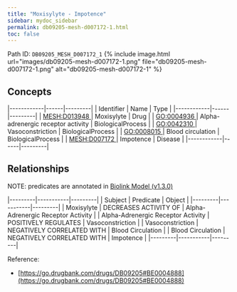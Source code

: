 ```yaml
---
title: "Moxisylyte - Impotence"
sidebar: mydoc_sidebar
permalink: db09205-mesh-d007172-1.html
toc: false 
---
```



Path ID: `DB09205_MESH_D007172_1`
{% include image.html url="images/db09205-mesh-d007172-1.png" file="db09205-mesh-d007172-1.png" alt="db09205-mesh-d007172-1" %}

## Concepts

|------------|------|---------|
| Identifier | Name | Type    |
|------------|------|---------|
| <a href="https://identifiers.org/MESH:D013948">MESH:D013948 </a> | Moxisylyte | Drug |
| <a href="https://identifiers.org/GO:0004936">GO:0004936 </a> | Alpha-adrenergic receptor activity | BiologicalProcess |
| <a href="https://identifiers.org/GO:0042310">GO:0042310 </a> | Vasoconstriction | BiologicalProcess |
| <a href="https://identifiers.org/GO:0008015">GO:0008015 </a> | Blood circulation | BiologicalProcess |
| <a href="https://identifiers.org/MESH:D007172">MESH:D007172 </a> | Impotence | Disease |
|------------|------|---------|

## Relationships


NOTE: predicates are annotated in <a href="https://github.com/biolink/biolink-model/releases/tag/v1.3.0">Biolink Model (v1.3.0)</a>

|---------|-----------|---------|
| Subject | Predicate | Object  |
|---------|-----------|---------|
| Moxisylyte | DECREASES ACTIVITY OF | Alpha-Adrenergic Receptor Activity |
| Alpha-Adrenergic Receptor Activity | POSITIVELY REGULATES | Vasoconstriction |
| Vasoconstriction | NEGATIVELY CORRELATED WITH | Blood Circulation |
| Blood Circulation | NEGATIVELY CORRELATED WITH | Impotence |
|---------|-----------|---------|

Reference: 
  - [https://go.drugbank.com/drugs/DB09205#BE0004888](https://go.drugbank.com/drugs/DB09205#BE0004888)
